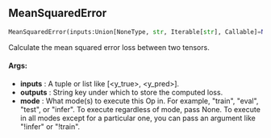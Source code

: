 ## MeanSquaredError
```python
MeanSquaredError(inputs:Union[NoneType, str, Iterable[str], Callable]=None, outputs:Union[NoneType, str, Iterable[str]]=None, mode:Union[NoneType, str, Iterable[str]]=None, average_loss:bool=True)
```
Calculate the mean squared error loss between two tensors.



#### Args:

* **inputs** :  A tuple or list like [&lt;y_true&gt;, &lt;y_pred&gt;].
* **outputs** :  String key under which to store the computed loss.
* **mode** :  What mode(s) to execute this Op in. For example, "train", "eval", "test", or "infer". To execute            regardless of mode, pass None. To execute in all modes except for a particular one, you can pass an argument            like "!infer" or "!train".    